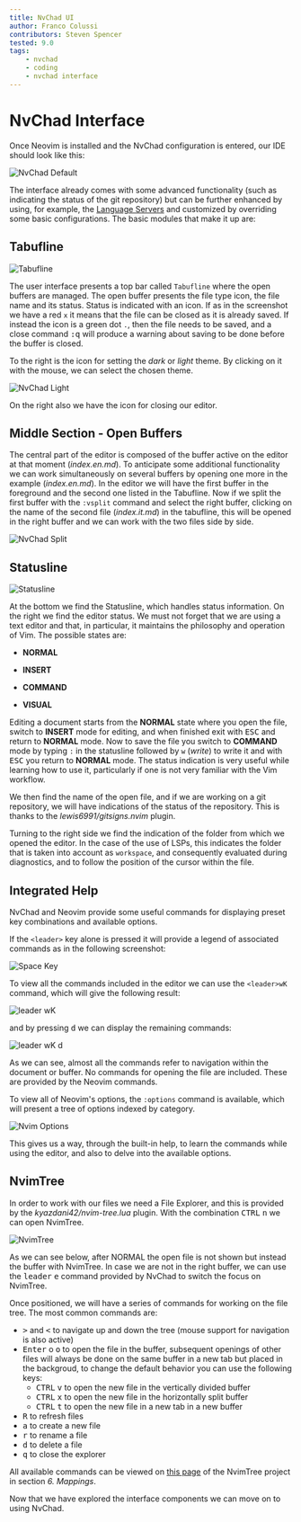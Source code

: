 ```yaml
---
title: NvChad UI
author: Franco Colussi
contributors: Steven Spencer
tested: 9.0
tags:
    - nvchad
    - coding
    - nvchad interface
---
```


# NvChad Interface

Once Neovim is installed and the NvChad configuration is entered, our IDE should look like this:

![NvChad Default](../images/ui_default.png)

The interface already comes with some advanced functionality (such as indicating the status of the git repository) but can be further enhanced by using, for example, the [Language Servers](../custom/lsp.md) and customized by overriding some basic configurations. The basic modules that make it up are:

## Tabufline

![Tabufline](../images/ui_tabufline.png) 

The user interface presents a top bar called `Tabufline` where the open buffers are managed. The open buffer presents the file type icon, the file name and its status. Status is indicated with an icon. If as in the screenshot we have a red `x` it means that the file can be closed as it is already saved. If instead the icon is a green dot `.`, then the file needs to be saved, and a close command <kbd>:q</kbd> will produce a warning about saving to be done before the buffer is closed.

To the right is the icon for setting the *dark* or *light* theme. By clicking on it with the mouse, we can select the chosen theme.

![NvChad Light](../images/ui_default_light.png)

On the right also we have the icon for closing our editor.

## Middle Section - Open Buffers

The central part of the editor is composed of the buffer active on the editor at that moment (*index.en.md*). To anticipate some additional functionality we can work simultaneously on several buffers by opening one more in the example (*index.en.md*). In the editor we will have the first buffer in the foreground and the second one listed in the Tabufline. Now if we split the first buffer with the `:vsplit` command and select the right buffer, clicking on the name of the second file (*index.it.md*) in the tabufline, this will be opened in the right buffer and we can work with the two files side by side.

![NvChad Split](../images/ui_nvchad_split.png)

## Statusline

![Statusline](../images/ui_statusline.png) 

At the bottom we find the Statusline, which handles status information. On the right we find the editor status. We must not forget that we are using a text editor and that, in particular, it maintains the philosophy and operation of Vim. The possible states are:

- **NORMAL**

- **INSERT**

- **COMMAND**

- **VISUAL**

Editing a document starts from the **NORMAL** state where you open the file, switch to **INSERT** mode for editing, and when finished exit with <kbd>ESC</kbd> and return to **NORMAL** mode. Now to save the file you switch to **COMMAND** mode by typing `:` in the statusline followed by `w` (*write*) to write it and with <kbd>ESC</kbd> you return to **NORMAL** mode. The status indication is very useful while learning how to use it, particularly if one is not very familiar with the Vim workflow.

We then find the name of the open file, and if we are working on a git repository, we will have indications of the status of the repository. This is thanks to the *lewis6991/gitsigns.nvim* plugin.

Turning to the right side we find the indication of the folder from which we opened the editor. In the case of the use of LSPs, this indicates the folder that is taken into account as `workspace`, and consequently evaluated during diagnostics, and to follow the position of the cursor within the file.

## Integrated Help

NvChad and Neovim provide some useful commands for displaying preset key combinations and available options.

If the `<leader>` key alone is pressed it will provide a legend of associated commands as in the following screenshot:

![Space Key](../images/ui_escape_key.png)

To view all the commands included in the editor we can use the `<leader>wK` command, which will give the following result:

![leader wK](../images/ui_wK_key.png)

and by pressing <kbd>d</kbd> we can display the remaining commands:

![leader wK d](../images/ui_wK_01.png)

As we can see, almost all the commands refer to navigation within the document or buffer. No commands for opening the file are included. These are provided by the Neovim commands.

To view all of Neovim's options, the `:options` command is available, which will present a tree of options indexed by category.

![Nvim Options](../images/nvim_options.png)

This gives us a way, through the built-in help, to learn the commands while using the editor, and also to delve into the available options.

## NvimTree

In order to work with our files we need a File Explorer, and this is provided by the *kyazdani42/nvim-tree.lua* plugin. With the combination <kbd>CTRL</kbd> <kbd>n</kbd> we can open NvimTree.

![NvimTree](../images/nvim_tree.png)

As we can see below, after NORMAL the open file is not shown but instead the buffer with NvimTree. In case we are not in the right buffer, we can use the <kbd>leader</kbd> <kbd>e</kbd> command provided by NvChad to switch the focus on NvimTree.

Once positioned, we will have a series of commands for working on the file tree. The most common commands are:

- <kbd>></kbd> and <kbd><</kbd> to navigate up and down the tree (mouse support for navigation is also active)
- <kbd>Enter</kbd> o <kbd>o</kbd> to open the file in the buffer, subsequent openings of other files will always be done on the same buffer in a new tab but placed in the backgroud, to change the default behavior you can use the following keys:
    - <kbd>CTRL</kbd> <kbd>v</kbd> to open the new file in the vertically divided buffer
    - <kbd>CTRL</kbd> <kbd>x</kbd> to open the new file in the horizontally split buffer
    - <kbd>CTRL</kbd> <kbd>t</kbd> to open the new file in a new tab in a new buffer
- <kbd>R</kbd> to refresh files
- <kbd>a</kbd> to create a new file
- <kbd>r</kbd> to rename a file
- <kbd>d</kbd> to delete a file
- <kbd>q</kbd> to close the explorer

All available commands can be viewed on [this page](https://github.com/kyazdani42/nvim-tree.lua/blob/master/doc/nvim-tree-lua.txt) of the NvimTree project in section *6. Mappings*.

Now that we have explored the interface components we can move on to using NvChad.
